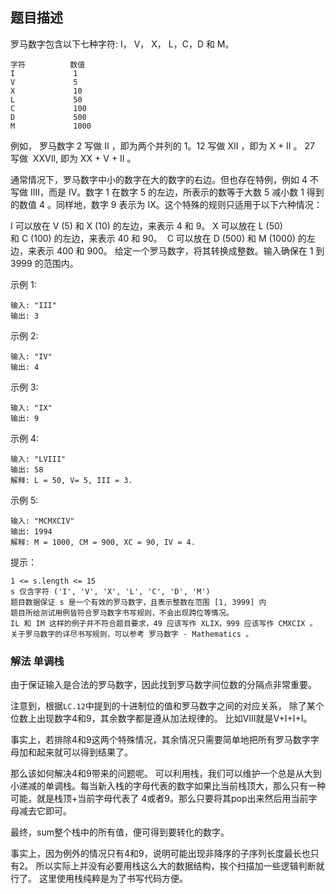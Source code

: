 ## 题目描述
罗马数字包含以下七种字符: I， V， X， L，C，D 和 M。
```
字符          数值
I             1
V             5
X             10
L             50
C             100
D             500
M             1000
```
例如， 罗马数字 2 写做 II ，即为两个并列的 1。12 写做 XII ，即为 X + II 。 27 写做  XXVII, 即为 XX + V + II 。

通常情况下，罗马数字中小的数字在大的数字的右边。但也存在特例，例如 4 不写做 IIII，而是 IV。数字 1 在数字 5 的左边，所表示的数等于大数 5 减小数 1 得到的数值 4 。同样地，数字 9 表示为 IX。这个特殊的规则只适用于以下六种情况：

I 可以放在 V (5) 和 X (10) 的左边，来表示 4 和 9。
X 可以放在 L (50) 和 C (100) 的左边，来表示 40 和 90。 
C 可以放在 D (500) 和 M (1000) 的左边，来表示 400 和 900。
给定一个罗马数字，将其转换成整数。输入确保在 1 到 3999 的范围内。

示例 1:
```
输入: "III"
输出: 3
```
示例 2:
```
输入: "IV"
输出: 4
```
示例 3:
```
输入: "IX"
输出: 9
```
示例 4:
```
输入: "LVIII"
输出: 58
解释: L = 50, V= 5, III = 3.
```
示例 5:
```
输入: "MCMXCIV"
输出: 1994
解释: M = 1000, CM = 900, XC = 90, IV = 4.
```

提示：
```
1 <= s.length <= 15
s 仅含字符 ('I', 'V', 'X', 'L', 'C', 'D', 'M')
题目数据保证 s 是一个有效的罗马数字，且表示整数在范围 [1, 3999] 内
题目所给测试用例皆符合罗马数字书写规则，不会出现跨位等情况。
IL 和 IM 这样的例子并不符合题目要求，49 应该写作 XLIX，999 应该写作 CMXCIX 。
关于罗马数字的详尽书写规则，可以参考 罗马数字 - Mathematics 。
```

### 解法 单调栈
由于保证输入是合法的罗马数字，因此找到罗马数字间位数的分隔点非常重要。

注意到，根据`LC.12`中提到的十进制位的值和罗马数字之间的对应关系，
除了某个位数上出现数字4和9，其余数字都是遵从加法规律的。
比如VIII就是V+I+I+I。

事实上，若排除4和9这两个特殊情况，其余情况只需要简单地把所有罗马数字字母加和起来就可以得到结果了。

那么该如何解决4和9带来的问题呢。
可以利用栈，我们可以维护一个总是从大到小递减的单调栈。每当新入栈的字母代表的数字如果比当前栈顶大，那么只有一种可能，就是栈顶+当前字母代表了
4或者9。那么只要将其pop出来然后用当前字母减去它即可。

最终，sum整个栈中的所有值，便可得到要转化的数字。

事实上，因为例外的情况只有4和9，说明可能出现非降序的子序列长度最长也只有2。
所以实际上并没有必要用栈这么大的数据结构，挨个扫描加一些逻辑判断就行了。
这里使用栈纯粹是为了书写代码方便。